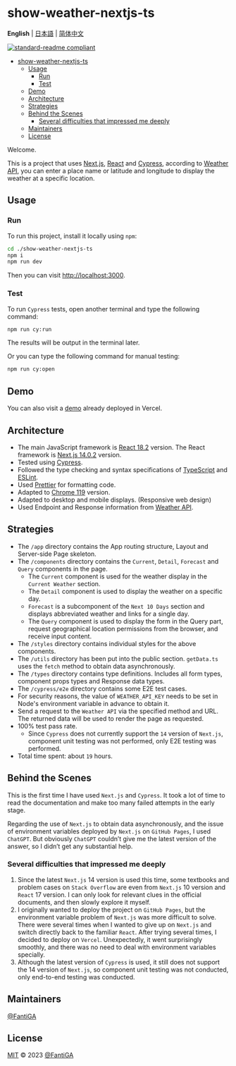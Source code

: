 # show-weather-nextjs-ts

**English** | [日本語](README.ja.md) | [简体中文](README.zh-CN.md)

[![standard-readme compliant](https://img.shields.io/badge/standard--readme-OK-green.svg?style=flat-square)](https://github.com/RichardLitt/standard-readme)

- [show-weather-nextjs-ts](#show-weather-nextjs-ts)
  - [Usage](#usage)
    - [Run](#run)
    - [Test](#test)
  - [Demo](#demo)
  - [Architecture](#architecture)
  - [Strategies](#strategies)
  - [Behind the Scenes](#behind-the-scenes)
    - [Several difficulties that impressed me deeply](#several-difficulties-that-impressed-me-deeply)
  - [Maintainers](#maintainers)
  - [License](#license)

Welcome.

This is a project that uses [Next.js](https://nextjs.org), [React](https://react.dev) and [Cypress](https://www.cypress.io), according to [Weather API](https://www.weatherapi.com), you can enter a place name or latitude and longitude to display the weather at a specific location.

## Usage

### Run

To run this project, install it locally using `npm`:

```bash
cd ./show-weather-nextjs-ts
npm i
npm run dev
```

Then you can visit [http://localhost:3000](http://localhost:3000).

### Test

To run `Cypress` tests, open another terminal and type the following command:

```bash
npm run cy:run
```

The results will be output in the terminal later.

Or you can type the following command for manual testing:

```bash
npm run cy:open
```

## Demo

You can also visit a [demo](https://show-weather-nextjs-ts.vercel.app) already deployed in Vercel.

## Architecture

- The main JavaScript framework is [React 18.2](https://react.dev) version. The React framework is [Next.js 14.0.2](https://nextjs.org) version.
- Tested using [Cypress](https://www.cypress.io).
- Followed the type checking and syntax specifications of [TypeScript](https://www.typescriptlang.org/) and [ESLint](https://eslint.org/).
- Used [Prettier](https://prettier.io) for formatting code.
- Adapted to [Chrome 119](https://www.google.com/chrome) version.
- Adapted to desktop and mobile displays. (Responsive web design)
- Used Endpoint and Response information from [Weather API](https://www.weatherapi.com).

## Strategies

- The `/app` directory contains the App routing structure, Layout and Server-side Page skeleton.
- The `/components` directory contains the `Current`, `Detail`, `Forecast` and `Query` components in the page.
  - The `Current` component is used for the weather display in the `Current Weather` section.
  - The `Detail` component is used to display the weather on a specific day.
  - `Forecast` is a subcomponent of the `Next 10 Days` section and displays abbreviated weather and links for a single day.
  - The `Query` component is used to display the form in the Query part, request geographical location permissions from the browser, and receive input content.
- The `/styles` directory contains individual styles for the above components.
- The `/utils` directory has been put into the public section. `getData.ts` uses the `fetch` method to obtain data asynchronously.
- The `/types` directory contains type definitions. Includes all form types, component props types and Response data types.
- The `/cypress/e2e` directory contains some E2E test cases.
- For security reasons, the value of `WEATHER_API_KEY` needs to be set in Node's environment variable in advance to obtain it.
- Send a request to the `Weather API` via the specified method and URL. The returned data will be used to render the page as requested.
- 100% test pass rate.
  - Since `Cypress` does not currently support the `14` version of `Next.js`, component unit testing was not performed, only E2E testing was performed.
- Total time spent: about `19` hours.

## Behind the Scenes

This is the first time I have used `Next.js` and `Cypress`. It took a lot of time to read the documentation and make too many failed attempts in the early stage.

Regarding the use of `Next.js` to obtain data asynchronously, and the issue of environment variables deployed by `Next.js` on `GitHub Pages`, I used `ChatGPT`. But obviously `ChatGPT` couldn’t give me the latest version of the answer, so I didn’t get any substantial help.

### Several difficulties that impressed me deeply

1. Since the latest `Next.js` 14 version is used this time, some textbooks and problem cases on `Stack Overflow` are even from `Next.js` 10 version and `React` 17 version. I can only look for relevant clues in the official documents, and then slowly explore it myself.
2. I originally wanted to deploy the project on `GitHub Pages`, but the environment variable problem of `Next.js` was more difficult to solve. There were several times when I wanted to give up on `Next.js` and switch directly back to the familiar `React`. After trying several times, I decided to deploy on `Vercel`. Unexpectedly, it went surprisingly smoothly, and there was no need to deal with environment variables specially.
3. Although the latest version of `Cypress` is used, it still does not support the 14 version of `Next.js`, so component unit testing was not conducted, only end-to-end testing was conducted.

## Maintainers

[@FantiGA](https://github.com/FantiGA)

## License

[MIT](LICENSE) © 2023 [@FantiGA](https://github.com/FantiGA)
